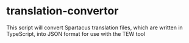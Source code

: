 # translation-convertor
This script will convert Spartacus translation files, which are written in TypeScript, into JSON format for use with the TEW tool
